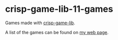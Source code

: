 # crisp-game-lib-11-games

Games made with [crisp-game-lib](https://github.com/abagames/crisp-game-lib).

A list of the games can be found on [my web page](http://www.asahi-net.or.jp/~cs8k-cyu/browser.html).
